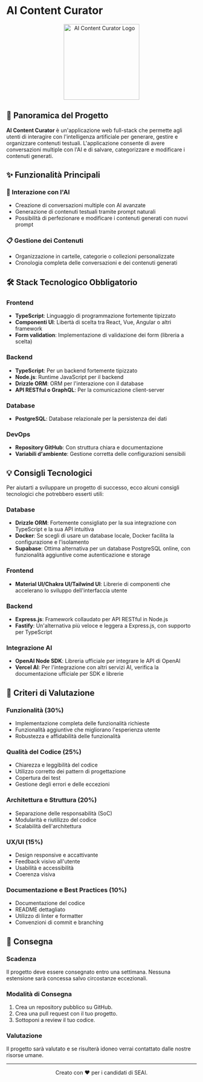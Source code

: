 # AI Content Curator

<p align="center">
  <img src="https://raw.githubusercontent.com/user/repo/main/assets/logo.png" alt="AI Content Curator Logo" width="200"/>
</p>


## 🚀 Panoramica del Progetto

**AI Content Curator** è un'applicazione web full-stack che permette agli utenti di interagire con l'intelligenza artificiale per generare, gestire e organizzare contenuti testuali. L'applicazione consente di avere conversazioni multiple con l'AI e di salvare, categorizzare e modificare i contenuti generati.

## ✨ Funzionalità Principali

### 🤖 Interazione con l'AI
- Creazione di conversazioni multiple con AI avanzate
- Generazione di contenuti testuali tramite prompt naturali
- Possibilità di perfezionare e modificare i contenuti generati con nuovi prompt

### 📋 Gestione dei Contenuti
- Organizzazione in cartelle, categorie o collezioni personalizzate
- Cronologia completa delle conversazioni e dei contenuti generati


## 🛠️ Stack Tecnologico Obbligatorio

### Frontend
- **TypeScript**: Linguaggio di programmazione fortemente tipizzato
- **Componenti UI**: Libertà di scelta tra React, Vue, Angular o altri framework
- **Form validation**: Implementazione di validazione dei form (libreria a scelta)

### Backend
- **TypeScript**: Per un backend fortemente tipizzato
- **Node.js**: Runtime JavaScript per il backend
- **Drizzle ORM**: ORM per l'interazione con il database
- **API RESTful o GraphQL**: Per la comunicazione client-server

### Database
- **PostgreSQL**: Database relazionale per la persistenza dei dati

### DevOps
- **Repository GitHub**: Con struttura chiara e documentazione
- **Variabili d'ambiente**: Gestione corretta delle configurazioni sensibili

## 💡 Consigli Tecnologici

Per aiutarti a sviluppare un progetto di successo, ecco alcuni consigli tecnologici che potrebbero esserti utili:

### Database
- **Drizzle ORM**: Fortemente consigliato per la sua integrazione con TypeScript e la sua API intuitiva
- **Docker**: Se scegli di usare un database locale, Docker facilita la configurazione e l'isolamento
- **Supabase**: Ottima alternativa per un database PostgreSQL online, con funzionalità aggiuntive come autenticazione e storage

### Frontend
- **Material UI/Chakra UI/Tailwind UI**: Librerie di componenti che accelerano lo sviluppo dell'interfaccia utente

### Backend
- **Express.js**: Framework collaudato per API RESTful in Node.js
- **Fastify**: Un'alternativa più veloce e leggera a Express.js, con supporto per TypeScript

### Integrazione AI
- **OpenAI Node SDK**: Libreria ufficiale per integrare le API di OpenAI
- **Vercel AI**: Per l'integrazione con altri servizi AI, verifica la documentazione ufficiale per SDK e librerie

## 📝 Criteri di Valutazione

### Funzionalità (30%)
- Implementazione completa delle funzionalità richieste
- Funzionalità aggiuntive che migliorano l'esperienza utente
- Robustezza e affidabilità delle funzionalità

### Qualità del Codice (25%)
- Chiarezza e leggibilità del codice
- Utilizzo corretto dei pattern di progettazione
- Copertura dei test
- Gestione degli errori e delle eccezioni

### Architettura e Struttura (20%)
- Separazione delle responsabilità (SoC)
- Modularità e riutilizzo del codice
- Scalabilità dell'architettura

### UX/UI (15%)
- Design responsive e accattivante
- Feedback visivo all'utente
- Usabilità e accessibilità
- Coerenza visiva

### Documentazione e Best Practices (10%)
- Documentazione del codice
- README dettagliato
- Utilizzo di linter e formatter
- Convenzioni di commit e branching

## 📄 Consegna

### Scadenza
Il progetto deve essere consegnato entro una settimana. Nessuna estensione sarà concessa salvo circostanze eccezionali.

### Modalità di Consegna
1. Crea un repository pubblico su GitHub.
2. Crea una pull request con il tuo progetto.
3. Sottoponi a review il tuo codice.

### Valutazione
Il progetto sarà valutato e se risulterà idoneo verrai contattato dalle nostre risorse umane.

---

<p align="center">
  Creato con ❤️ per i candidati di SEAI.
</p>